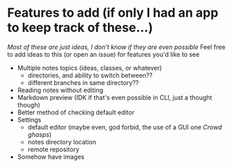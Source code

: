 # Features to add (if only I had an app to keep track of these...)

*Most of these are just ideas, I don't know if they are even possible*
Feel free to add ideas to this (or open an issue) for features you'd like to see

- Multiple notes topics (ideas, classes, or whatever)
    - directories, and ability to switch between??
	- different branches in same directory??
- Reading notes without editing
- Markdown preview (IDK if that's even possible in CLI, just a thought though)
- Better method of checking default editor
- Settings
    - default editor (maybe even, god forbid, the use of a GUI one *Crowd ghasps*)
    - notes directory location
    - remote repository
- Somehow have images
